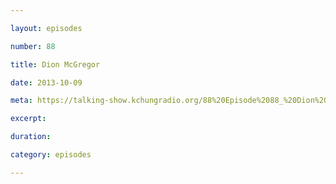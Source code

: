 ```yaml
---

layout: episodes

number: 88

title: Dion McGregor

date: 2013-10-09

meta: https://talking-show.kchungradio.org/88%20Episode%2088_%20Dion%20McGregor.mp3

excerpt: 

duration: 

category: episodes

---
```


